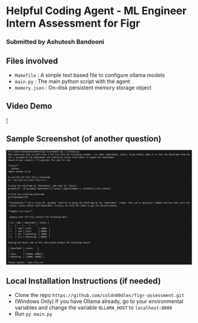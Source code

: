 # Helpful Coding Agent - ML Engineer Intern Assessment for Figr
### Submitted by Ashutosh Bandooni

## Files involved
- `Makefile` : A simple text based file to configure ollama models
- `main.py` : The main python script with the agent
- `memory.json` : On-disk persistent memory storage object

## Video Demo 
[!](https://github.com/user-attachments/assets/46ac59f2-667f-4d70-a010-834d40b5cd18)

## Sample Screenshot (of another question)
![](https://github.com/coldn00dles/figr-assessment/blob/master/assets/sample_1.png?raw=true)

## Local Installation Instructions (if needed)

- Clone the repo
  `https://github.com/coldn00dles/figr-assessment.git`
- (Windows Only) If you have Ollama already, go to your environmental variables and change the variable `OLLAMA_HOST` to `localhost:8080`
- Run `py main.py`
